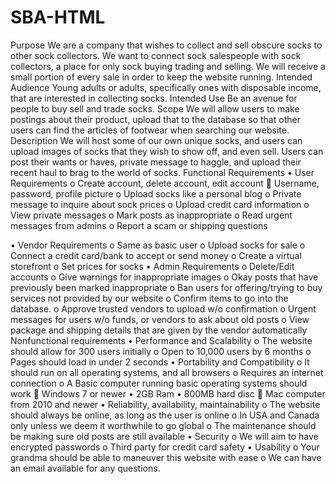 # SBA-HTML
Purpose
We are a company that wishes to collect and sell obscure socks to other sock collectors. We want to connect sock salespeople with sock collectors, a place for only sock buying trading and selling. We will receive a small portion of every sale in order to keep the website running.
Intended Audience
Young adults or adults, specifically ones with disposable income, that are interested in collecting socks.
Intended Use
Be an avenue for people to buy sell and trade socks.
Scope
We will allow users to make postings about their product, upload that to the database so that other users can find the articles of footwear when searching our website.
Description
We will host some of our own unique socks, and users can upload images of socks that they wish to show off, and even sell. Users can post their wants or haves, private message to haggle, and upload their recent haul to brag to the world of socks.
Functional Requirements
•	User Requirements
o	Create account, delete account, edit account
	Username, password, profile picture
o	Upload socks like a personal blog
o	Private message to inquire about sock prices
o	Upload credit card information
o	View private messages
o	Mark posts as inappropriate
o	Read urgent messages from admins
o	Report a scam or shipping questions

•	Vendor Requirements
o	Same as basic user
o	Upload socks for sale
o	Connect a credit card/bank to accept or send money
o	Create a virtual storefront
o	Set prices for socks
•	Admin Requirements
o	Delete/Edit accounts
o	Give warnings for inappropriate images
o	Okay posts that have previously been marked inappropriate
o	Ban users for offering/trying to buy services not provided by our website
o	Confirm items to go into the database.
o	Approve trusted vendors to upload w/o confirmation
o	Urgent messages for users w/o funds, or vendors to ask about old posts
o	View package and shipping details that are given by the vendor automatically
Nonfunctional requirements
•	Performance and Scalability
o	The website should allow for 300 users initially
o	Open to 10,000 users by 6 months
o	Pages should load in under 2 seconds
•	Portability and Compatibility
o	It should run on all operating systems, and all browsers
o	Requires an internet connection
o	A Basic computer running basic operating systems should work
	Windows 7 or newer
•	2GB Ram
•	800MB hard disc
	Mac computer from 2010 and newer
•	Reliability, availability, maintainability
o	The website should always be online, as long as the user is online
o	In USA and Canada only unless we deem it worthwhile to go global
o	The maintenance should be making sure old posts are still available
•	Security
o	We will aim to have encrypted passwords
o	 Third party for credit card safety
•	Usability
o	Your grandma should be able to maneuver this website with ease
o	We can have an email available for any questions.
